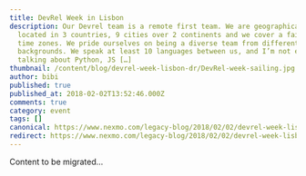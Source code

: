 ```yaml
---
title: DevRel Week in Lisbon
description: Our Devrel team is a remote first team. We are geographically
  located in 3 countries, 9 cities over 2 continents and we cover a fair few
  time zones. We pride ourselves on being a diverse team from different
  backgrounds. We speak at least 10 languages between us, and I’m not even
  talking about Python, JS […]
thumbnail: /content/blog/devrel-week-lisbon-dr/DevRel-week-sailing.jpg
author: bibi
published: true
published_at: 2018-02-02T13:52:46.000Z
comments: true
category: event
tags: []
canonical: https://www.nexmo.com/legacy-blog/2018/02/02/devrel-week-lisbon-dr
redirect: https://www.nexmo.com/legacy-blog/2018/02/02/devrel-week-lisbon-dr
---
```


Content to be migrated...
